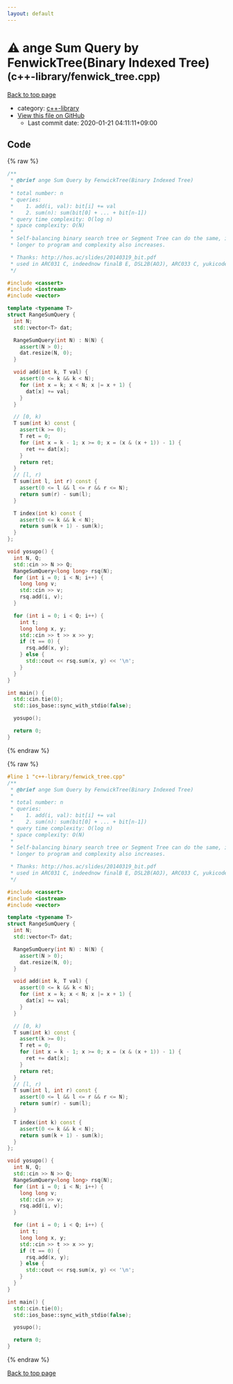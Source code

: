 ```yaml
---
layout: default
---
```


<!-- mathjax config similar to math.stackexchange -->
<script type="text/javascript" async
  src="https://cdnjs.cloudflare.com/ajax/libs/mathjax/2.7.5/MathJax.js?config=TeX-MML-AM_CHTML">
</script>
<script type="text/x-mathjax-config">
  MathJax.Hub.Config({
    TeX: { equationNumbers: { autoNumber: "AMS" }},
    tex2jax: {
      inlineMath: [ ['$','$'] ],
      processEscapes: true
    },
    "HTML-CSS": { matchFontHeight: false },
    displayAlign: "left",
    displayIndent: "2em"
  });
</script>

<script type="text/javascript" src="https://cdnjs.cloudflare.com/ajax/libs/jquery/3.4.1/jquery.min.js"></script>
<script src="https://cdn.jsdelivr.net/npm/jquery-balloon-js@1.1.2/jquery.balloon.min.js" integrity="sha256-ZEYs9VrgAeNuPvs15E39OsyOJaIkXEEt10fzxJ20+2I=" crossorigin="anonymous"></script>
<script type="text/javascript" src="../../assets/js/copy-button.js"></script>
<link rel="stylesheet" href="../../assets/css/copy-button.css" />


# :warning: ange Sum Query by FenwickTree(Binary Indexed Tree) <small>(c++-library/fenwick_tree.cpp)</small>

<a href="../../index.html">Back to top page</a>

* category: <a href="../../index.html#97d0d85922e0aae2441e69f2870930aa">c++-library</a>
* <a href="{{ site.github.repository_url }}/blob/master/c++-library/fenwick_tree.cpp">View this file on GitHub</a>
    - Last commit date: 2020-01-21 04:11:11+09:00




## Code

<a id="unbundled"></a>
{% raw %}
```cpp
/**
 * @brief ange Sum Query by FenwickTree(Binary Indexed Tree)
 *
 * total number: n
 * queries:
 *    1. add(i, val): bit[i] += val
 *    2. sum(n): sum(bit[0] + ... + bit[n-1])
 * query time complexity: O(log n)
 * space complexity: O(N)
 *
 * Self-balancing binary search tree or Segment Tree can do the same, it takes
 * longer to program and complexity also increases.

 * Thanks: http://hos.ac/slides/20140319_bit.pdf
 * used in ARC031 C, indeednow finalB E, DSL2B(AOJ), ARC033 C, yukicoder No.59
 */

#include <cassert>
#include <iostream>
#include <vector>

template <typename T>
struct RangeSumQuery {
  int N;
  std::vector<T> dat;

  RangeSumQuery(int N) : N(N) {
    assert(N > 0);
    dat.resize(N, 0);
  }

  void add(int k, T val) {
    assert(0 <= k && k < N);
    for (int x = k; x < N; x |= x + 1) {
      dat[x] += val;
    }
  }

  // [0, k)
  T sum(int k) const {
    assert(k >= 0);
    T ret = 0;
    for (int x = k - 1; x >= 0; x = (x & (x + 1)) - 1) {
      ret += dat[x];
    }
    return ret;
  }
  // [l, r)
  T sum(int l, int r) const {
    assert(0 <= l && l <= r && r <= N);
    return sum(r) - sum(l);
  }

  T index(int k) const {
    assert(0 <= k && k < N);
    return sum(k + 1) - sum(k);
  }
};

void yosupo() {
  int N, Q;
  std::cin >> N >> Q;
  RangeSumQuery<long long> rsq(N);
  for (int i = 0; i < N; i++) {
    long long v;
    std::cin >> v;
    rsq.add(i, v);
  }

  for (int i = 0; i < Q; i++) {
    int t;
    long long x, y;
    std::cin >> t >> x >> y;
    if (t == 0) {
      rsq.add(x, y);
    } else {
      std::cout << rsq.sum(x, y) << '\n';
    }
  }
}

int main() {
  std::cin.tie(0);
  std::ios_base::sync_with_stdio(false);

  yosupo();

  return 0;
}
```
{% endraw %}

<a id="bundled"></a>
{% raw %}
```cpp
#line 1 "c++-library/fenwick_tree.cpp"
/**
 * @brief ange Sum Query by FenwickTree(Binary Indexed Tree)
 *
 * total number: n
 * queries:
 *    1. add(i, val): bit[i] += val
 *    2. sum(n): sum(bit[0] + ... + bit[n-1])
 * query time complexity: O(log n)
 * space complexity: O(N)
 *
 * Self-balancing binary search tree or Segment Tree can do the same, it takes
 * longer to program and complexity also increases.

 * Thanks: http://hos.ac/slides/20140319_bit.pdf
 * used in ARC031 C, indeednow finalB E, DSL2B(AOJ), ARC033 C, yukicoder No.59
 */

#include <cassert>
#include <iostream>
#include <vector>

template <typename T>
struct RangeSumQuery {
  int N;
  std::vector<T> dat;

  RangeSumQuery(int N) : N(N) {
    assert(N > 0);
    dat.resize(N, 0);
  }

  void add(int k, T val) {
    assert(0 <= k && k < N);
    for (int x = k; x < N; x |= x + 1) {
      dat[x] += val;
    }
  }

  // [0, k)
  T sum(int k) const {
    assert(k >= 0);
    T ret = 0;
    for (int x = k - 1; x >= 0; x = (x & (x + 1)) - 1) {
      ret += dat[x];
    }
    return ret;
  }
  // [l, r)
  T sum(int l, int r) const {
    assert(0 <= l && l <= r && r <= N);
    return sum(r) - sum(l);
  }

  T index(int k) const {
    assert(0 <= k && k < N);
    return sum(k + 1) - sum(k);
  }
};

void yosupo() {
  int N, Q;
  std::cin >> N >> Q;
  RangeSumQuery<long long> rsq(N);
  for (int i = 0; i < N; i++) {
    long long v;
    std::cin >> v;
    rsq.add(i, v);
  }

  for (int i = 0; i < Q; i++) {
    int t;
    long long x, y;
    std::cin >> t >> x >> y;
    if (t == 0) {
      rsq.add(x, y);
    } else {
      std::cout << rsq.sum(x, y) << '\n';
    }
  }
}

int main() {
  std::cin.tie(0);
  std::ios_base::sync_with_stdio(false);

  yosupo();

  return 0;
}

```
{% endraw %}

<a href="../../index.html">Back to top page</a>

